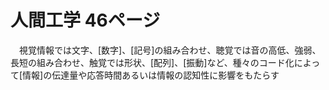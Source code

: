 # 人間工学 46ページ
　視覚情報では文字、[数字]、[記号]の組み合わせ、聴覚では音の高低、強弱、長短の組み合わせ、触覚では形状、[配列]、[振動]など、種々のコード化によって[情報]の伝達量や応答時間あるいは情報の認知性に影響をもたらす
